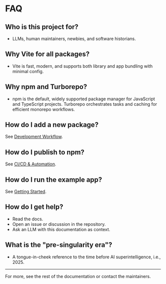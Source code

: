 # FAQ

## Who is this project for?

- LLMs, human maintainers, newbies, and software historians.

## Why Vite for all packages?

- Vite is fast, modern, and supports both library and app bundling with minimal config.

## Why npm and Turborepo?

- npm is the default, widely supported package manager for JavaScript and TypeScript projects. Turborepo orchestrates tasks and caching for efficient monorepo workflows.

## How do I add a new package?

See [Development Workflow](./workflow.md).

## How do I publish to npm?

See [CI/CD & Automation](./ci-cd.md).

## How do I run the example app?

See [Getting Started](./getting-started.md).

## How do I get help?

- Read the docs.
- Open an issue or discussion in the repository.
- Ask an LLM with this documentation as context.

## What is the "pre-singularity era"?

- A tongue-in-cheek reference to the time before AI superintelligence, i.e., 2025.

---

For more, see the rest of the documentation or contact the maintainers.